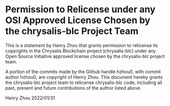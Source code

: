 # Permission to Relicense under any OSI Approved License Chosen by the chrysalis-blc Project Team

This is a statement by Henry Zhou that grants permission to relicense its copyrights in the
Chrysalis Blockchain project (chrysalis-blc) under any Open Source Initiative approved license
chosen by the chrysalis-blc project team.

A portion of the commits made by the Github handle hzhou0, with commit author 
hzhou0, are copyright of Henry Zhou. This document hereby grants the
chrysalis-blc project team to relicense chrysalis-blc code, including all past, present and
future contributions of the author listed above.

Henry Zhou
2022/01/31